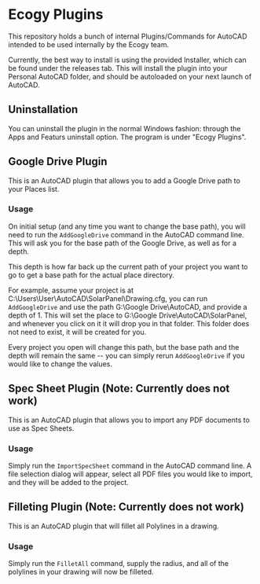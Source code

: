# Ecogy Plugins

This repository holds a bunch of internal Plugins/Commands for AutoCAD intended to be used internally by the
Ecogy team.

Currently, the best way to install is using the provided Installer, which can be found under the releases tab.
This will install the plugin into your Personal AutoCAD folder, and should be autoloaded on your next launch of AutoCAD.

## Uninstallation

You can uninstall the plugin in the normal Windows fashion: through the Apps and Featurs uninstall option. The program is under "Ecogy Plugins".

## Google Drive Plugin

This is an AutoCAD plugin that allows you to add a Google Drive path to your Places list.

### Usage

On initial setup (and any time you want to change the base path), you will need to run the `AddGoogleDrive` command
in the AutoCAD command line. This will ask you for the base path of the Google Drive, as well as for a depth.

This depth is how far back up the current path of your project you want to go to get a base path for the actual
place directory.

For example, assume your project is at C:\Users\User\AutoCAD\SolarPanel\Drawing.cfg, you can run `AddGoogleDrive`
and use the path G:\Google Drive\AutoCAD, and provide a depth of 1. This will set the place to G:\Google Drive\AutoCAD\SolarPanel,
and whenever you click on it it will drop you in that folder. This folder does not need to exist, it will be created for you.

Every project you open will change this path, but the base path and the depth will remain the same -- you can simply rerun
`AddGoogleDrive` if you would like to change the values.

## Spec Sheet Plugin (Note: Currently does not work)

This is an AutoCAD plugin that allows you to import any PDF documents to use as Spec Sheets.

### Usage

Simply run the `ImportSpecSheet` command in the AutoCAD command line. A file selection dialog will appear, select all PDF
files you would like to import, and they will be added to the project.

## Filleting Plugin (Note: Currently does not work)

This is an AutoCAD plugin that will fillet all Polylines in a drawing.

### Usage

Simply run the `FilletAll` command, supply the radius, and all of the polylines in your drawing will now be filleted.
